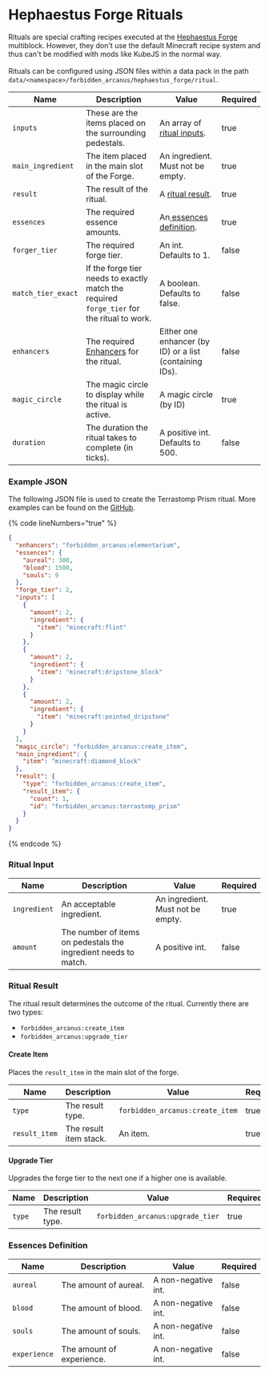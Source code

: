 # Hephaestus Forge Rituals

Rituals are special crafting recipes executed at the [Hephaestus Forge](../blocks/hephaestus-forge/) multiblock. However, they don't use the default Minecraft recipe system and thus can't be modified with mods like KubeJS in the normal way.\
\
Rituals can be configured using JSON files within a data pack in the path `data/<namespace>/forbidden_arcanus/hephaestus_forge/ritual`.



| Name               | Description                                                                                | Value                                                                      | Required |
| ------------------ | ------------------------------------------------------------------------------------------ | -------------------------------------------------------------------------- | -------- |
| `inputs`           | These are the items placed on the surrounding pedestals.                                   | An array of [ritual inputs](hephaestus-forge-rituals.md#ritual-input).     | true     |
| `main_ingredient`  | The item placed in the main slot of the Forge.                                             | An ingredient. Must not be empty.                                          | true     |
| `result`           | The result of the ritual.                                                                  | A [ritual result](hephaestus-forge-rituals.md#ritual-result).              | true     |
| `essences`         | The required essence amounts.                                                              | An[ essences definition](hephaestus-forge-rituals.md#essences-definition). | true     |
| `forger_tier`      | The required forge tier.                                                                   | An int. Defaults to 1.                                                     | false    |
| `match_tier_exact` | If the forge tier needs to exactly match the required `forge_tier` for the ritual to work. | A boolean. Defaults to false.                                              | false    |
| `enhancers`        | The required [Enhancers](../items/enhancer-relics.md) for the ritual.                      | Either one enhancer (by ID) or a list (containing IDs).                    | false    |
| `magic_circle`     | The magic circle to display while the ritual is active.                                    | A magic circle (by ID)                                                     | true     |
| `duration`         | The duration the ritual takes to complete (in ticks).                                      |  A positive int. Defaults to 500.                                          | false    |



### Example JSON

The following JSON file is used to create the Terrastomp Prism ritual. More examples can be found on the [GitHub](https://github.com/stal111/Forbidden-Arcanus/tree/189c3ca451af186415e3e2f3f0fbb4d8226819b6/src/generated/resources/data/forbidden\_arcanus/forbidden\_arcanus/hephaestus\_forge/ritual).

{% code lineNumbers="true" %}
```json
{
  "enhancers": "forbidden_arcanus:elementarium",
  "essences": {
    "aureal": 300,
    "blood": 1500,
    "souls": 9
  },
  "forge_tier": 2,
  "inputs": [
    {
      "amount": 2,
      "ingredient": {
        "item": "minecraft:flint"
      }
    },
    {
      "amount": 2,
      "ingredient": {
        "item": "minecraft:dripstone_block"
      }
    },
    {
      "amount": 2,
      "ingredient": {
        "item": "minecraft:pointed_dripstone"
      }
    }
  ],
  "magic_circle": "forbidden_arcanus:create_item",
  "main_ingredient": {
    "item": "minecraft:diamond_block"
  },
  "result": {
    "type": "forbidden_arcanus:create_item",
    "result_item": {
      "count": 1,
      "id": "forbidden_arcanus:terrastomp_prism"
    }
  }
}
```
{% endcode %}



### Ritual Input



| Name         | Description                                                     | Value                             | Required |
| ------------ | --------------------------------------------------------------- | --------------------------------- | -------- |
| `ingredient` | An acceptable ingredient.                                       | An ingredient. Must not be empty. | true     |
| `amount`     | The number of items on pedestals the ingredient needs to match. |  A positive int.                  | false    |



### Ritual Result

The ritual result determines the outcome of the ritual. Currently there are two types:&#x20;

* `forbidden_arcanus:create_item`
* `forbidden_arcanus:upgrade_tier`

#### Create Item

Places the `result_item` in the main slot of the forge.

| Name          | Description            | Value                           | Required |
| ------------- | ---------------------- | ------------------------------- | -------- |
| `type`        | The result type.       | `forbidden_arcanus:create_item` | true     |
| `result_item` | The result item stack. | An item.                        | true     |



#### Upgrade Tier

Upgrades the forge tier to the next one if a higher one is available.

<table><thead><tr><th width="187">Name</th><th>Description</th><th>Value</th><th>Required</th></tr></thead><tbody><tr><td><code>type</code></td><td>The result type.</td><td><code>forbidden_arcanus:upgrade_tier</code></td><td>true</td></tr></tbody></table>



### Essences Definition

| Name         | Description               | Value               | Required |
| ------------ | ------------------------- | ------------------- | -------- |
| `aureal`     | The amount of aureal.     | A non-negative int. | false    |
| `blood`      | The amount of blood.      | A non-negative int. | false    |
| `souls`      | The amount of souls.      | A non-negative int. | false    |
| `experience` | The amount of experience. | A non-negative int. | false    |
